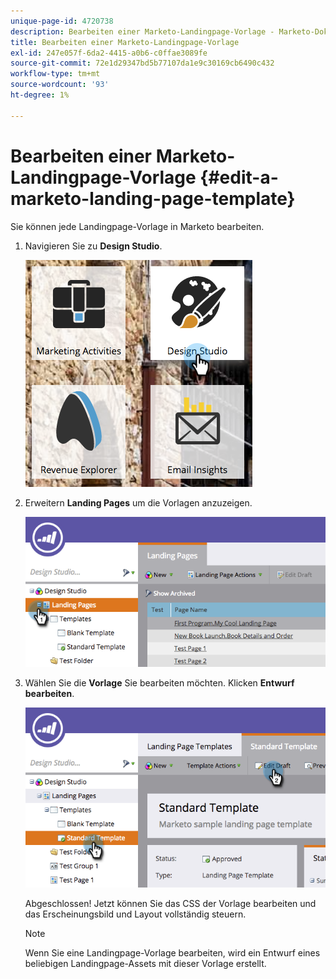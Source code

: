 ```yaml
---
unique-page-id: 4720738
description: Bearbeiten einer Marketo-Landingpage-Vorlage - Marketo-Dokumente - Produktdokumentation
title: Bearbeiten einer Marketo-Landingpage-Vorlage
exl-id: 247e057f-6da2-4415-a0b6-c0ffae3089fe
source-git-commit: 72e1d29347bd5b77107da1e9c30169cb6490c432
workflow-type: tm+mt
source-wordcount: '93'
ht-degree: 1%

---
```


# Bearbeiten einer Marketo-Landingpage-Vorlage {#edit-a-marketo-landing-page-template}

Sie können jede Landingpage-Vorlage in Marketo bearbeiten.

1. Navigieren Sie zu **Design Studio**.

   ![](assets/designstudio.png)

1. Erweitern **Landing Pages** um die Vorlagen anzuzeigen.

   ![](assets/image2015-5-21-12-3a40-3a3.png)

1. Wählen Sie die **Vorlage** Sie bearbeiten möchten. Klicken **Entwurf bearbeiten**.

   ![](assets/image2015-5-21-12-3a37-3a54.png)

   Abgeschlossen! Jetzt können Sie das CSS der Vorlage bearbeiten und das Erscheinungsbild und Layout vollständig steuern.

   >[!NOTE]
   >
   >Wenn Sie eine Landingpage-Vorlage bearbeiten, wird ein Entwurf eines beliebigen Landingpage-Assets mit dieser Vorlage erstellt.
